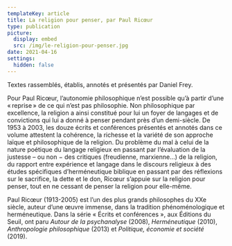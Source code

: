 ```yaml
---
templateKey: article
title: La religion pour penser, par Paul Ricœur
type: publication
picture:
  display: embed
  src: /img/le-religion-pour-penser.jpg
date: 2021-04-16
settings:
  hidden: false
---
```

Textes rassemblés, établis, annotés et présentés par Daniel Frey.

Pour Paul Ricœur, l’autonomie philosophique n’est possible qu’à partir d’une « reprise » de ce qui n’est pas philosophie. Non philosophique par excellence, la religion a ainsi constitué pour lui un foyer de langages et de convictions qui lui a donné à penser pendant près d’un demi-siècle. De 1953 à 2003, les douze écrits et conférences présentés et annotés dans ce volume attestent la cohérence, la richesse et la variété de son approche laïque et philosophique de la religion. Du problème du mal à celui de la nature poétique du langage religieux en passant par l’évaluation de la justesse – ou non − des critiques (freudienne, marxienne…) de la religion, du rapport entre expérience et langage dans le discours religieux à des études spécifiques d’herméneutique biblique en passant par des réflexions sur le sacrifice, la dette et le don, Ricœur s’appuie sur la religion pour penser, tout en ne cessant de penser la religion pour elle-même.

Paul Ricœur (1913-2005) est l’un des plus grands philosophes du XXe siècle, auteur d’une œuvre immense, dans la tradition phénoménologique et herméneutique. Dans la série « Écrits et conférences », aux Éditions du Seuil, ont paru *Autour de la psychanalyse* (2008), *Herméneutique* (2010), *Anthropologie philosophique* (2013) et *Politique, économie et société* (2019).